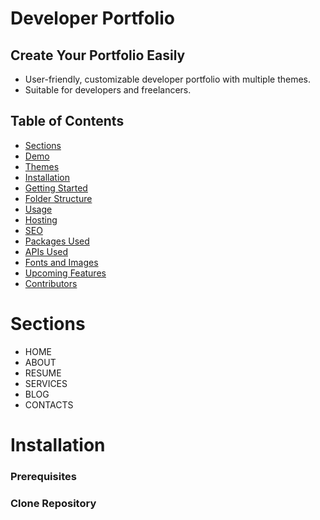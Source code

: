# Developer Portfolio

<!-- <p align="center">
  <img src="https://raw.githubusercontent.com/PhantomScript/asset-container/b26b0ebaaa13bec7fac796ee0b8296676df6ee0b/developer-portfolio/website.svg" alt="" width="450px"/>
</p> -->

## Create Your Portfolio Easily

- User-friendly, customizable developer portfolio with multiple themes.
- Suitable for developers and freelancers.

## Table of Contents

- [Sections](#sections)
- [Demo](#demo)
- [Themes](#themes)
- [Installation](#installation)
- [Getting Started](#getting-started)
- [Folder Structure](#folder-structure)
- [Usage](#usage)
- [Hosting](#hosting)
- [SEO](#seo)
- [Packages Used](#packages-used)
- [APIs Used](#apis-used)
- [Fonts and Images](#fonts-and-images)
- [Upcoming Features](#upcoming-features)
- [Contributors](#contributors)

# Sections

- HOME
- ABOUT
- RESUME
- SERVICES
- BLOG
- CONTACTS
<!-- 
# Demo

![Demo](https://raw.githubusercontent.com/PhantomScript/asset-container/main/developer-portfolio/demo.gif)
[Live Demo](https://portfolio-devesh-verma.vercel.app/) -->
# Installation

### Prerequisites

<!-- - [Git](https://git-scm.com/downloads)
- [Node](https://nodejs.org/en/download) -->

### Clone Repository

